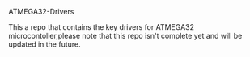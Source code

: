 ATMEGA32-Drivers

This a repo that contains the key drivers for ATMEGA32 microcontoller,please note that this repo isn't complete yet and will be updated in the future.
